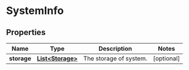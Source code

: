 
# SystemInfo

## Properties
Name | Type | Description | Notes
------------ | ------------- | ------------- | -------------
**storage** | [**List&lt;Storage&gt;**](Storage.md) | The storage of system. |  [optional]



